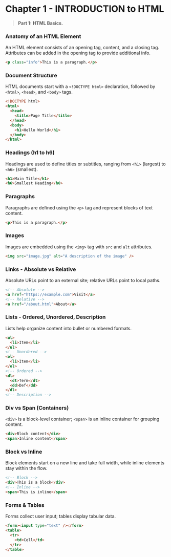 # Chapter 1 - INTRODUCTION to HTML

> **Part 1:** **HTML Basics.**

### Anatomy of an HTML Element

An HTML element consists of an opening tag, content, and a closing tag. Attributes can be added in the opening tag to provide additional info.

```html
<p class="info">This is a paragraph.</p>
```

### Document Structure

HTML documents start with a `<!DOCTYPE html>` declaration, followed by `<html>`, `<head>`, and `<body>` tags.

```html
<!DOCTYPE html>
<html>
  <head>
    <title>Page Title</title>
  </head>
  <body>
    <h1>Hello World</h1>
  </body>
</html>
```

### Headings (h1 to h6)

Headings are used to define titles or subtitles, ranging from `<h1>` (largest) to `<h6>` (smallest).

```html
<h1>Main Title</h1>
<h6>Smallest Heading</h6>
```

### Paragraphs

Paragraphs are defined using the `<p>` tag and represent blocks of text content.

```html
<p>This is a paragraph.</p>
```

### Images

Images are embedded using the `<img>` tag with `src` and `alt` attributes.

```html
<img src="image.jpg" alt="A description of the image" />
```

### Links - Absolute vs Relative

Absolute URLs point to an external site; relative URLs point to local paths.

```html
<!-- Absolute -->
<a href="https://example.com">Visit</a>
<!-- Relative -->
<a href="/about.html">About</a>
```

### Lists - Ordered, Unordered, Description

Lists help organize content into bullet or numbered formats.

```html
<ul>
  <li>Item</li>
</ul>
<!-- Unordered -->
<ol>
  <li>Item</li>
</ol>
<!-- Ordered -->
<dl>
  <dt>Term</dt>
  <dd>Def</dd>
</dl>
<!-- Description -->
```

### Div vs Span (Containers)

`<div>` is a block-level container; `<span>` is an inline container for grouping content.

```html
<div>Block content</div>
<span>Inline content</span>
```

### Block vs Inline

Block elements start on a new line and take full width, while inline elements stay within the flow.

```html
<!-- Block -->
<div>This is a block</div>
<!-- Inline -->
<span>This is inline</span>
```

### Forms & Tables

Forms collect user input; tables display tabular data.

```html
<form><input type="text" /></form>
<table>
  <tr>
    <td>Cell</td>
  </tr>
</table>
```

